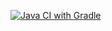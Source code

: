[![Java CI with Gradle](https://github.com/Khailunen/QA_Pattern_task1/actions/workflows/gradle.yml/badge.svg)](https://github.com/Khailunen/QA_Pattern_task1/actions/workflows/gradle.yml)